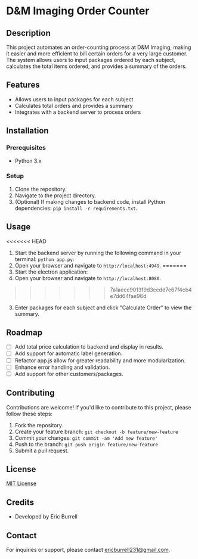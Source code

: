 # D&M Imaging Order Counter

## Description

This project automates an order-counting process at D&M Imaging, making it easier and more efficient to bill certain orders for a very large customer. The system allows users to input packages ordered by each subject, calculates the total items ordered, and provides a summary of the orders.

## Features

- Allows users to input packages for each subject
- Calculates total orders and provides a summary
- Integrates with a backend server to process orders

## Installation

### Prerequisites

- Python 3.x

### Setup

1. Clone the repository.
2. Navigate to the project directory.
3. (Optional) If making changes to backend code, install Python dependencies: `pip install -r requirements.txt`.

## Usage

<<<<<<< HEAD
1. Start the backend server by running the following command in your terminal: `python app.py`.
2. Open your browser and navigate to `http://localhost:4949`.
=======
1. Start the electron application:
2. Open your browser and navigate to `http://localhost:8080`.
>>>>>>> 7a1aecc9013f9d3ccdd7e67f4cb4e7dd64fae96d
3. Enter packages for each subject and click "Calculate Order" to view the summary.

## Roadmap

- [ ] Add total price calculation to backend and display in results.
- [ ] Add support for automatic label generation.
- [ ] Refactor app.js allow for greater readability and more modularization.
- [ ] Enhance error handling and validation.
- [ ] Add support for other customers/packages.

## Contributing

Contributions are welcome! If you'd like to contribute to this project, please follow these steps:

1. Fork the repository.
2. Create your feature branch: `git checkout -b feature/new-feature`
3. Commit your changes: `git commit -am 'Add new feature'`
4. Push to the branch: `git push origin feature/new-feature`
5. Submit a pull request.

## License

[MIT License](LICENSE)

## Credits

- Developed by Eric Burrell

## Contact

For inquiries or support, please contact ericburrell231@gmail.com.
